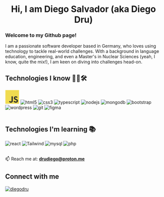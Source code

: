 <h1 align="center">Hi, I am Diego Salvador (aka Diego Dru)</h1>



### Welcome to my Github page!

I am a passionate software developer based in Germany, who loves using technology to tackle real-world challenges. With a background in language education, engineering, and even a Master's in Nuclear Sciences (yeah, I know, quite the mix!), I am keen on diving into challenges head-on.
<br>

## Technologies I know :technologist::hammer_and_wrench:

<div align="left">
  <img src="https://raw.githubusercontent.com/devicons/devicon/master/icons/javascript/javascript-original.svg" alt="javascript" width="45" height="45"/>
  <img src="https://cdn.jsdelivr.net/gh/devicons/devicon/icons/html5/html5-original.svg" alt="html5" width="45" height="45"/> 
  <img src="https://cdn.jsdelivr.net/gh/devicons/devicon/icons/css3/css3-original.svg" alt="css3" width="45" height="45"/>
  <img src="https://cdn.jsdelivr.net/gh/devicons/devicon/icons/typescript/typescript-plain.svg" alt="typescript" width="45" height="45" />
  <img src="https://cdn.jsdelivr.net/gh/devicons/devicon/icons/nodejs/nodejs-plain-wordmark.svg" alt="nodejs" width="45" height="45"/>
  <img src="https://www.vectorlogo.zone/logos/mongodb/mongodb-icon.svg" alt="mongodb" width="45" height="45"/> 
  <img src="https://cdn.jsdelivr.net/gh/devicons/devicon/icons/bootstrap/bootstrap-original.svg" alt="bootstrap" width="45" height="45"/>
  <img src="https://cdn.jsdelivr.net/gh/devicons/devicon/icons/wordpress/wordpress-plain-wordmark.svg" alt="wordpress" width="45" height="45" />
  <img src="https://www.vectorlogo.zone/logos/git-scm/git-scm-icon.svg" alt="git" width="45" height="45"/>
  <img src="https://www.vectorlogo.zone/logos/figma/figma-icon.svg" alt="figma" width="45" height="45"/>

</div>


<br>

## Technologies I'm learning :books:

<div align="left">
  <img src="https://cdn.jsdelivr.net/gh/devicons/devicon/icons/react/react-original.svg" alt="react" width="45" height="45"/>
  <img src="https://www.vectorlogo.zone/logos/tailwindcss/tailwindcss-icon.svg" alt="Tailwind" width="45" height="45" />
  <img src="https://www.vectorlogo.zone/logos/mysql/mysql-icon.svg" alt="mysql" width="45" height="45"/>
  <img src="https://cdn.jsdelivr.net/gh/devicons/devicon/icons/php/php-plain.svg" alt="php" width="45" height="45"/>

</div>

<br>

📫 Reach me at: **drudiego@proton.me**

## Connect with me
<div align="left"><a href="https://www.linkedin.com/in/diegodru" target="blank"><img align="center" src="https://raw.githubusercontent.com/rahuldkjain/github-profile-readme-generator/master/src/images/icons/Social/linked-in-alt.svg" alt="diegodru" height="30" width="40" /></a></div>

